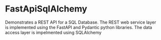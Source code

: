 # FastApiSqlAlchemy 
Demonstrates a REST API for a SQL Database. The REST web service layer is implemented using the FastAPI and Pydantic python libraries. The data access layer is impelmented using SQLAlchemy
